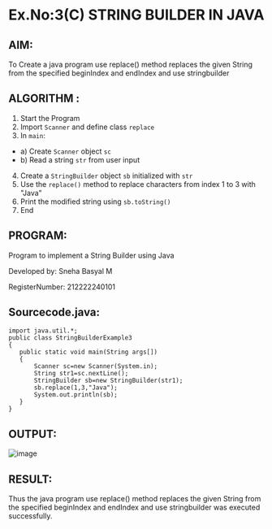 # Ex.No:3(C)    STRING BUILDER IN JAVA

## AIM:
To Create a java program use replace() method replaces the given String from the specified beginIndex and endIndex and use stringbuilder

## ALGORITHM :
1.  Start the Program
2.	Import `Scanner` and define class `replace`
3.	In `main`:
-	a) Create `Scanner` object `sc`
-	b) Read a string `str` from user input
4.	Create a `StringBuilder` object `sb` initialized with `str`
5.	Use the `replace()` method to replace characters from index 1 to 3 with "Java"
6.	Print the modified string using `sb.toString()`
7.	End


## PROGRAM:
Program to implement a String Builder using Java

Developed by: Sneha Basyal M

RegisterNumber: 212222240101 

## Sourcecode.java:
```
import java.util.*;
public class StringBuilderExample3
{
   public static void main(String args[])
   {
       Scanner sc=new Scanner(System.in);
       String str1=sc.nextLine();
       StringBuilder sb=new StringBuilder(str1);  
       sb.replace(1,3,"Java");  
       System.out.println(sb); 
   }
}
```

## OUTPUT:
![image](https://github.com/user-attachments/assets/f95137dd-621a-4ff0-877b-83709d48de0c)



## RESULT:
Thus the java program use replace() method replaces the given String from the specified beginIndex and endIndex and use stringbuilder was executed successfully.




